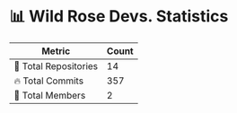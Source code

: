 # 📊 Wild Rose Devs. Statistics

| Metric            | Count |
|------------------|------|
| 📂 Total Repositories | 14 |
| 🔥 Total Commits   | 357 |
| 👥 Total Members   | 2 |

